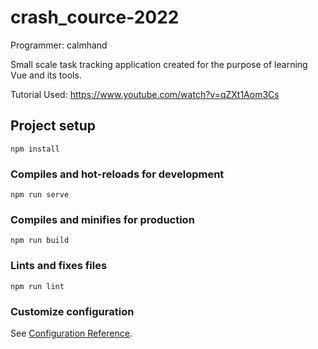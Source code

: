 # crash_cource-2022
Programmer: calmhand

Small scale task tracking application created for the purpose of learning Vue and its tools.

Tutorial Used: https://www.youtube.com/watch?v=qZXt1Aom3Cs

## Project setup
```
npm install
```

### Compiles and hot-reloads for development
```
npm run serve
```

### Compiles and minifies for production
```
npm run build
```

### Lints and fixes files
```
npm run lint
```

### Customize configuration
See [Configuration Reference](https://cli.vuejs.org/config/).
